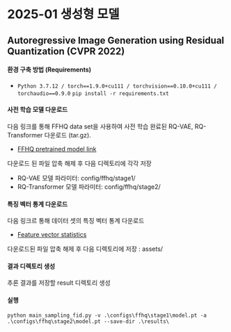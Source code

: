 # 2025-01 생성형 모델
## Autoregressive Image Generation using Residual Quantization (CVPR 2022)
#### 환경 구축 방법 (Requirements)
- `Python 3.7.12 / torch==1.9.0+cu111 / torchvision==0.10.0+cu111 / torchaudio==0.9.0`
`pip install -r requirements.txt`
#### 사전 학습 모델 다운로드
다음 링크를 통해 FFHQ data set을 사용하여 사전 학습 완료된 RQ-VAE, RQ-Transformer 다운로드 (tar.gz).

- [FFHQ pretrained model link](https://twg.kakaocdn.net/brainrepo/models/RQVAE/d47570aeff6ba300735606a806f54663/ffhq.tar.gz)

다운로드 된 파일 압축 해제 후 다음 디렉토리에 각각 저장

- RQ-VAE 모델 파라미터: config/ffhq/stage1/
- RQ-Transformer 모델 파라미터: config/ffhq/stage2/
#### 특징 벡터 통계 다운로드
다음 링크르 통해 데이터 셋의 특징 벡터 통계 다운로드

- [Feature vector statistics](https://twg.kakaocdn.net/brainrepo/etc/RQVAE/8b325b628f49bf60a3094fcf9419398c/fid_stats.tar.gz)

다운로드된 파일 압축 해제 후 다음 디렉토리에 저장 : assets/

#### 결과 디렉토리 생성
추론 결과를 저장할 result 디렉토리 생성
#### 실행
`python main_sampling_fid.py -v .\configs\ffhq\stage1\model.pt -a .\configs\ffhq\stage2\model.pt --save-dir .\results\`


